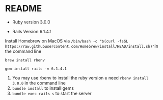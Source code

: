 # README

* Ruby version 3.0.0

* Rails Version 6.1.4.1

Install Homebrew on MacOS via ```/bin/bash -c "$(curl -fsSL https://raw.githubusercontent.com/Homebrew/install/HEAD/install.sh)"```in the command line

```brew install rbenv```

```gem install rails -v 6.1.4.1```


1. You may use rbenv to install the ruby version u need ```rbenv install 3.0.0``` in the command line
2. ```bundle install``` to install gems
3. ```bundle exec rails s``` to start the server
